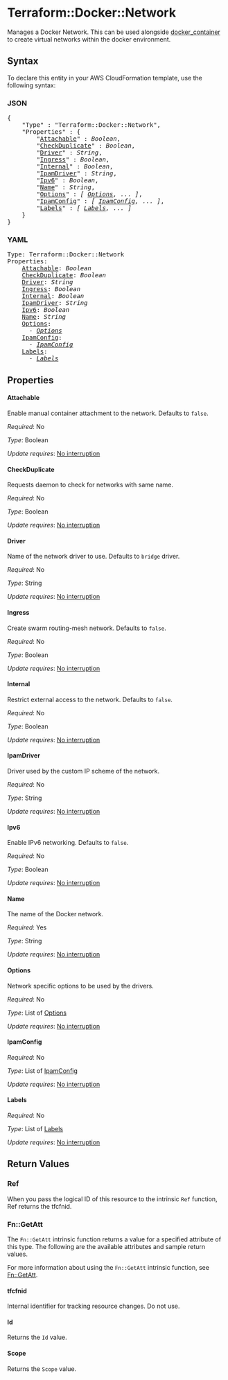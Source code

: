 # Terraform::Docker::Network

Manages a Docker Network. This can be used alongside
[docker\_container](/docs/providers/docker/r/container.html)
to create virtual networks within the docker environment.

## Syntax

To declare this entity in your AWS CloudFormation template, use the following syntax:

### JSON

<pre>
{
    "Type" : "Terraform::Docker::Network",
    "Properties" : {
        "<a href="#attachable" title="Attachable">Attachable</a>" : <i>Boolean</i>,
        "<a href="#checkduplicate" title="CheckDuplicate">CheckDuplicate</a>" : <i>Boolean</i>,
        "<a href="#driver" title="Driver">Driver</a>" : <i>String</i>,
        "<a href="#ingress" title="Ingress">Ingress</a>" : <i>Boolean</i>,
        "<a href="#internal" title="Internal">Internal</a>" : <i>Boolean</i>,
        "<a href="#ipamdriver" title="IpamDriver">IpamDriver</a>" : <i>String</i>,
        "<a href="#ipv6" title="Ipv6">Ipv6</a>" : <i>Boolean</i>,
        "<a href="#name" title="Name">Name</a>" : <i>String</i>,
        "<a href="#options" title="Options">Options</a>" : <i>[ <a href="options.md">Options</a>, ... ]</i>,
        "<a href="#ipamconfig" title="IpamConfig">IpamConfig</a>" : <i>[ <a href="ipamconfig.md">IpamConfig</a>, ... ]</i>,
        "<a href="#labels" title="Labels">Labels</a>" : <i>[ <a href="labels.md">Labels</a>, ... ]</i>
    }
}
</pre>

### YAML

<pre>
Type: Terraform::Docker::Network
Properties:
    <a href="#attachable" title="Attachable">Attachable</a>: <i>Boolean</i>
    <a href="#checkduplicate" title="CheckDuplicate">CheckDuplicate</a>: <i>Boolean</i>
    <a href="#driver" title="Driver">Driver</a>: <i>String</i>
    <a href="#ingress" title="Ingress">Ingress</a>: <i>Boolean</i>
    <a href="#internal" title="Internal">Internal</a>: <i>Boolean</i>
    <a href="#ipamdriver" title="IpamDriver">IpamDriver</a>: <i>String</i>
    <a href="#ipv6" title="Ipv6">Ipv6</a>: <i>Boolean</i>
    <a href="#name" title="Name">Name</a>: <i>String</i>
    <a href="#options" title="Options">Options</a>: <i>
      - <a href="options.md">Options</a></i>
    <a href="#ipamconfig" title="IpamConfig">IpamConfig</a>: <i>
      - <a href="ipamconfig.md">IpamConfig</a></i>
    <a href="#labels" title="Labels">Labels</a>: <i>
      - <a href="labels.md">Labels</a></i>
</pre>

## Properties

#### Attachable

Enable manual container attachment to the network.
Defaults to `false`.

_Required_: No

_Type_: Boolean

_Update requires_: [No interruption](https://docs.aws.amazon.com/AWSCloudFormation/latest/UserGuide/using-cfn-updating-stacks-update-behaviors.html#update-no-interrupt)

#### CheckDuplicate

Requests daemon to check for networks
with same name.

_Required_: No

_Type_: Boolean

_Update requires_: [No interruption](https://docs.aws.amazon.com/AWSCloudFormation/latest/UserGuide/using-cfn-updating-stacks-update-behaviors.html#update-no-interrupt)

#### Driver

Name of the network driver to use. Defaults to
`bridge` driver.

_Required_: No

_Type_: String

_Update requires_: [No interruption](https://docs.aws.amazon.com/AWSCloudFormation/latest/UserGuide/using-cfn-updating-stacks-update-behaviors.html#update-no-interrupt)

#### Ingress

Create swarm routing-mesh network.
Defaults to `false`.

_Required_: No

_Type_: Boolean

_Update requires_: [No interruption](https://docs.aws.amazon.com/AWSCloudFormation/latest/UserGuide/using-cfn-updating-stacks-update-behaviors.html#update-no-interrupt)

#### Internal

Restrict external access to the network.
Defaults to `false`.

_Required_: No

_Type_: Boolean

_Update requires_: [No interruption](https://docs.aws.amazon.com/AWSCloudFormation/latest/UserGuide/using-cfn-updating-stacks-update-behaviors.html#update-no-interrupt)

#### IpamDriver

Driver used by the custom IP scheme of the
network.

_Required_: No

_Type_: String

_Update requires_: [No interruption](https://docs.aws.amazon.com/AWSCloudFormation/latest/UserGuide/using-cfn-updating-stacks-update-behaviors.html#update-no-interrupt)

#### Ipv6

Enable IPv6 networking.
Defaults to `false`.

_Required_: No

_Type_: Boolean

_Update requires_: [No interruption](https://docs.aws.amazon.com/AWSCloudFormation/latest/UserGuide/using-cfn-updating-stacks-update-behaviors.html#update-no-interrupt)

#### Name

The name of the Docker network.

_Required_: Yes

_Type_: String

_Update requires_: [No interruption](https://docs.aws.amazon.com/AWSCloudFormation/latest/UserGuide/using-cfn-updating-stacks-update-behaviors.html#update-no-interrupt)

#### Options

Network specific options to be used by
the drivers.

_Required_: No

_Type_: List of <a href="options.md">Options</a>

_Update requires_: [No interruption](https://docs.aws.amazon.com/AWSCloudFormation/latest/UserGuide/using-cfn-updating-stacks-update-behaviors.html#update-no-interrupt)

#### IpamConfig

_Required_: No

_Type_: List of <a href="ipamconfig.md">IpamConfig</a>

_Update requires_: [No interruption](https://docs.aws.amazon.com/AWSCloudFormation/latest/UserGuide/using-cfn-updating-stacks-update-behaviors.html#update-no-interrupt)

#### Labels

_Required_: No

_Type_: List of <a href="labels.md">Labels</a>

_Update requires_: [No interruption](https://docs.aws.amazon.com/AWSCloudFormation/latest/UserGuide/using-cfn-updating-stacks-update-behaviors.html#update-no-interrupt)

## Return Values

### Ref

When you pass the logical ID of this resource to the intrinsic `Ref` function, Ref returns the tfcfnid.

### Fn::GetAtt

The `Fn::GetAtt` intrinsic function returns a value for a specified attribute of this type. The following are the available attributes and sample return values.

For more information about using the `Fn::GetAtt` intrinsic function, see [Fn::GetAtt](https://docs.aws.amazon.com/AWSCloudFormation/latest/UserGuide/intrinsic-function-reference-getatt.html).

#### tfcfnid

Internal identifier for tracking resource changes. Do not use.

#### Id

Returns the <code>Id</code> value.

#### Scope

Returns the <code>Scope</code> value.

